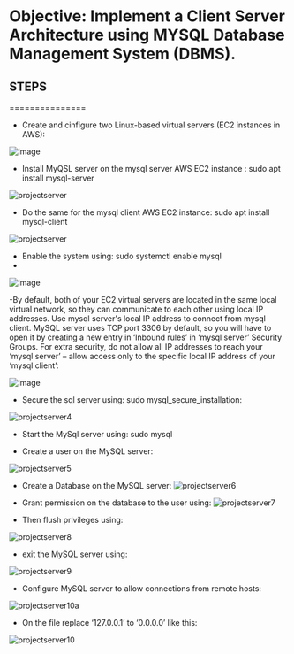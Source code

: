 # Objective: Implement a Client Server Architecture using MYSQL Database Management System (DBMS).

## STEPS
===============

- Create and cinfigure two Linux-based virtual servers (EC2 instances in AWS):

![image](https://user-images.githubusercontent.com/40290711/127063939-8772db42-389e-40a2-bee0-9ac1e2724cad.png)

- Install MyQSL server on the mysql server AWS EC2 instance : sudo apt install mysql-server

![projectserver](https://user-images.githubusercontent.com/40290711/127065836-5565c572-d7a0-42ee-8142-4fb6cd9c8f4a.PNG)


- Do the same for the mysql client AWS EC2 instance: sudo apt install mysql-client

![projectserver](https://user-images.githubusercontent.com/40290711/127066029-c2eeb90f-2a85-4e4e-a123-671bd0b5d6e5.PNG)

- Enable the system using: sudo systemctl enable mysql
- 
![image](https://user-images.githubusercontent.com/40290711/127067157-23dcb548-1148-4036-88ec-36752f5d9b98.png)

-By default, both of your EC2 virtual servers are located in the same local virtual network, so they can communicate to each other using local IP addresses. Use mysql server's local IP address to connect from mysql client. MySQL server uses TCP port 3306 by default, so you will have to open it by creating a new entry in ‘Inbound rules’ in ‘mysql server’ Security Groups. For extra security, do not allow all IP addresses to reach your ‘mysql server’ – allow access only to the specific local IP address of your ‘mysql client’: 

![image](https://user-images.githubusercontent.com/40290711/127067668-9f4fa2b8-62bb-4b1d-a643-dc9c4253d91a.png)

- Secure the sql server using: sudo mysql_secure_installation:

![projectserver4](https://user-images.githubusercontent.com/40290711/127068534-7b7728bc-58f2-4ac3-9134-756befeb958b.PNG)

- Start the MySql server using: sudo mysql

- Create a user on the MySQL server:

![projectserver5](https://user-images.githubusercontent.com/40290711/127069209-374df21d-2809-45f7-b589-c60184abb31e.PNG)


- Create a Database on the MySQL server: 
![projectserver6](https://user-images.githubusercontent.com/40290711/127069815-9c47b2d7-375f-4018-97a6-d323ea2bf3f5.PNG)

- Grant permission on the database to the user using:
![projectserver7](https://user-images.githubusercontent.com/40290711/127070166-f19518d5-fc85-4da0-b055-1061b3748546.PNG)

- Then flush privileges using:

![projectserver8](https://user-images.githubusercontent.com/40290711/127070342-3a038c8b-d8bc-4ae9-8535-f917eaf6fddf.PNG)

- exit the MySQL server using: 

![projectserver9](https://user-images.githubusercontent.com/40290711/127070511-41873a7b-d2b1-481e-8de3-54e929095491.PNG)

- Configure MySQL server to allow connections from remote hosts:

![projectserver10a](https://user-images.githubusercontent.com/40290711/127070660-9ea7e24c-73cc-424c-bfa9-2cbc21c97e27.PNG)

- On the file replace ‘127.0.0.1’ to ‘0.0.0.0’ like this:

![projectserver10](https://user-images.githubusercontent.com/40290711/127070889-676d0bf1-2261-4a2d-95b5-f78a54f102cb.png)


